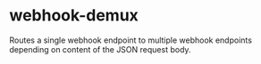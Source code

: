 # webhook-demux

Routes a single webhook endpoint to multiple webhook endpoints
depending on content of the JSON request body.
